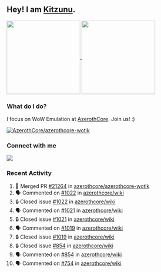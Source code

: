 ## Hey! I am [Kitzunu](https://Github.com/Kitzunu).

<!--
[![Kitzunu's Github stats](https://github-readme-stats.vercel.app/api?username=kitzunu&theme=github_dark&show_icons=true&number_format=long)](https://github.com/Kitzunu)

[![Kitzunu's Language stats](https://github-readme-stats.vercel.app/api/top-langs/?username=Kitzunu&layout=donut&theme=github_dark)](https://github.com/Kitzunu)
-->

<a href="https://github.com/Kitzunu">
  <img height=200 align="center" src="https://github-readme-stats.vercel.app/api?username=kitzunu&theme=github_dark&show_icons=true&number_format=long" />
</a>
<a href="https://github.com/Kitzunu">
  <img height=200 align="center" src="https://github-readme-stats.vercel.app/api/top-langs/?username=Kitzunu&layout=donut&theme=github_dark" />
</a>

### What do I do?

I focus on WoW Emulation at [AzerothCore](https://github.com/AzerothCore). Join us! :)

[![AzerothCore/azerothcore-wotlk](https://github-readme-stats.vercel.app/api/pin/?username=AzerothCore&repo=azerothcore-wotlk&theme=github_dark&show_owner=true)](https://github.com/azerothcore/azerothcore-wotlk)

### Connect with me
[![](https://img.shields.io/badge/AzerothCore%20Discord-Connect%20with%20me!-green)](https://discord.com/invite/gkt4y2x)

### Recent Activity

<!--START_SECTION:activity-->
1. 🎉 Merged PR [#21264](https://github.com/azerothcore/azerothcore-wotlk/pull/21264) in [azerothcore/azerothcore-wotlk](https://github.com/azerothcore/azerothcore-wotlk)
2. 🗣 Commented on [#1022](https://github.com/azerothcore/wiki/issues/1022#issuecomment-2661140237) in [azerothcore/wiki](https://github.com/azerothcore/wiki)
3. 🔒 Closed issue [#1022](https://github.com/azerothcore/wiki/issues/1022) in [azerothcore/wiki](https://github.com/azerothcore/wiki)
4. 🗣 Commented on [#1021](https://github.com/azerothcore/wiki/issues/1021#issuecomment-2661140154) in [azerothcore/wiki](https://github.com/azerothcore/wiki)
5. 🔒 Closed issue [#1021](https://github.com/azerothcore/wiki/issues/1021) in [azerothcore/wiki](https://github.com/azerothcore/wiki)
6. 🗣 Commented on [#1019](https://github.com/azerothcore/wiki/issues/1019#issuecomment-2661139991) in [azerothcore/wiki](https://github.com/azerothcore/wiki)
7. 🔒 Closed issue [#1019](https://github.com/azerothcore/wiki/issues/1019) in [azerothcore/wiki](https://github.com/azerothcore/wiki)
8. 🔒 Closed issue [#854](https://github.com/azerothcore/wiki/issues/854) in [azerothcore/wiki](https://github.com/azerothcore/wiki)
9. 🗣 Commented on [#854](https://github.com/azerothcore/wiki/issues/854#issuecomment-2661138429) in [azerothcore/wiki](https://github.com/azerothcore/wiki)
10. 🗣 Commented on [#754](https://github.com/azerothcore/wiki/issues/754#issuecomment-2661137809) in [azerothcore/wiki](https://github.com/azerothcore/wiki)
<!--END_SECTION:activity-->
